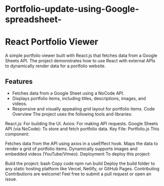 # Portfolio-update-using-Google-spreadsheet-
# React Portfolio Viewer

A simple portfolio viewer built with React.js that fetches data from a Google Sheets API. The project demonstrates how to use React with external APIs to dynamically render data for a portfolio website.

## Features

- Fetches data from a Google Sheet using a NoCode API.
- Displays portfolio items, including titles, descriptions, images, and videos.
- Responsive and visually appealing grid layout for portfolio items.
Code Overview
The project uses the following tools and libraries:

React.js: For building the UI.
Axios: For making API requests.
Google Sheets API (via NoCode): To store and fetch portfolio data.
Key File: Portfolio.js
This component:

Fetches data from the API using axios in a useEffect hook.
Maps the data to render a grid of portfolio items.
Dynamically supports images and embedded videos (YouTube/Vimeo).
Deployment
To deploy this project:

Build the project:
bash
Copy code
npm run build
Deploy the build folder to any static hosting platform like Vercel, Netlify, or GitHub Pages.
Contributing
Contributions are welcome! Feel free to submit a pull request or open an issue.
